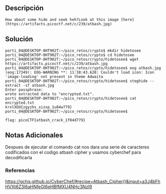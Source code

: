 ## Descripción 
```
How about some hide and seek heh?Look at this image [here](https://artifacts.picoctf.net/c/239/atbash.jpg)
```
[](https://github.com/armandoportillo0101/Seguridad-de-Redes/blob/main/Plantilla.md#objetivo)
## Solución
```
porti_04@DESKTOP-8HT902T:~/pico_retos/crypto$ mkdir hidetosee
porti_04@DESKTOP-8HT902T:~/pico_retos/crypto$ cd hidetosee
porti_04@DESKTOP-8HT902T:~/pico_retos/crypto/hidetosee$ wget https://artifacts.picoctf.net/c/239/atbash.jpg
porti_04@DESKTOP-8HT902T:~/pico_retos/crypto/hidetosee$ eog atbash.jpg
(eog:17349): EOG-WARNING **: 11:38:43.628: Couldn't load icon: Icon 'image-loading' not present in theme Adwaita
porti_04@DESKTOP-8HT902T:~/pico_retos/crypto/hidetosee$ steghide --extract -sf atbash.jpg
Enter passphrase:
wrote extracted data to "encrypted.txt".
porti_04@DESKTOP-8HT902T:~/pico_retos/crypto/hidetosee$ cat encrypted.txt
krxlXGU{zgyzhs_xizxp_1u84w779}
porti_04@DESKTOP-8HT902T:~/pico_retos/crypto/hidetosee$

flag: picoCTF{atbash_crack_1f84d779}
```
[](https://github.com/armandoportillo0101/Seguridad-de-Redes/blob/main/Plantilla.md#soluci%C3%B3n)

## Notas Adicionales
Despues de ejecutar el comando cat nos dara una serie de caracteres codificados con el codigo atbash cipher y usamos cyberchef para decodificarla
[](https://github.com/armandoportillo0101/Seguridad-de-Redes/blob/main/Plantilla.md#notas-adicionales)

### Referencias
https://gchq.github.io/CyberChef/#recipe=Atbash_Cipher()&input=a3J4bFhHVXt6Z3l6aHNfeGl6eHBfMXU4NHc3Nzl9